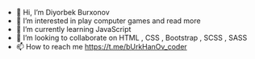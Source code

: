 - 👋 Hi, I’m Diyorbek Burxonov
- 👀 I’m interested in play computer games and read more
- 🌱 I’m currently learning JavaScript
- 💞️ I’m looking to collaborate on HTML , CSS , Bootstrap , SCSS , SASS
- 📫 How to reach me https://t.me/bUrkHanOv_coder
